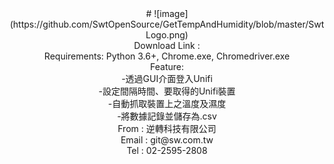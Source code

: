 <div align="center">
# ![image](https://github.com/SwtOpenSource/GetTempAndHumidity/blob/master/SwtLogo.png)
  <div>
Download Link : <br>
<!-- # None -->
Requirements: Python 3.6+, Chrome.exe, Chromedriver.exe <br>
<!-- # Feature -->
Feature:<br>
-透過GUI介面登入Unifi<br>
-設定間隔時間、要取得的Unifi裝置<br>
-自動抓取裝置上之溫度及濕度<br>
-將數據記錄並儲存為.csv<br>
<!-- # Info -->
From : 逆轉科技有限公司 <br>
Email : git@sw.com.tw <br>
Tel : 02-2595-2808 <br>

